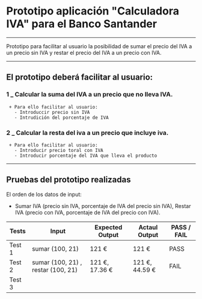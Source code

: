 # Prototipo aplicación "Calculadora IVA" para el Banco Santander
---
Prototipo para facilitar al usuario la posibilidad de sumar el precio del IVA a un precio sin IVA y restar el precio del IVA a un precio con IVA. 

---

## El prototipo deberá facilitar al usuario:
   ### 1 _ Calcular la suma del IVA a un precio que no lleva IVA.
     + Para ello facilitar al usuario: 
       - Introduccir precio sin IVA
       - Intrudición del porcentaje de IVA
   ### 2 _ Calcular la resta del iva a un precio que incluye iva.
     + Para ello facilitar al usuario: 
       - Introducir precio toral con IVA
       - Introducir porcentaje del IVA que lleva el producto
___

## Pruebas del prototipo realizadas
El orden de los datos de input: 
  + Sumar IVA (precio sin IVA, porcentaje de IVA del precio sin IVA), Restar IVA (precio con IVA, porcentaje de IVA del precio con IVA).


|  Tests |  Input |  Expected Output |  Actaul Output | PASS / FAIL  |
|---|---|---|---|---|
|  Test 1  |  sumar (100, 21)                     |  121 €           |  121 €           |  PASS  |
|  Test 2  |  sumar (100, 21) , restar (100, 21)  |  121 €, 17.36 €  |  121 €, 44.59 €  |  FAIL  |
|  Test 3  |   |   |   |   |

